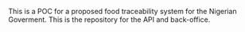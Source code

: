 This is a POC for a proposed food traceability system for the Nigerian Goverment. This is the repository for the API and back-office.

